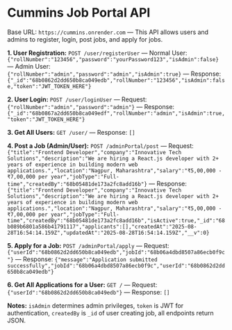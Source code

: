 # Cummins Job Portal API

Base URL: `https://cummins.onrender.com` — This API allows users and admins to register, login, post jobs, and apply for jobs.  

**1. User Registration:** `POST /user/registerUser` — Normal User: `{"rollNumber":"123456","password":"yourPassword123","isAdmin":false}` — Admin User: `{"rollNumber":"admin","password":"admin","isAdmin":true}` — Response: `{"_id":"68b0862d2dd650b8ca049edb","rollNumber":"123456","isAdmin":false,"token":"JWT_TOKEN_HERE"}`  

**2. User Login:** `POST /user/loginUser` — Request: `{"rollNumber":"admin","password":"admin"}` — Response: `{"_id":"68b0867a2dd650b8ca049edf","rollNumber":"admin","isAdmin":true,"token":"JWT_TOKEN_HERE"}`  

**3. Get All Users:** `GET /user/` — Response: `[]`  

**4. Post a Job (Admin/User):** `POST /adminPortal/post` — Request: `{"title":"Frontend Developer","company":"Innovative Tech Solutions","description":"We are hiring a React.js developer with 2+ years of experience in building modern web applications.","location":"Nagpur, Maharashtra","salary":"₹5,00,000 - ₹7,00,000 per year","jobType":"Full-time","createdBy":"68b05481de173a2fc8add16b"}` — Response: `{"title":"Frontend Developer","company":"Innovative Tech Solutions","description":"We are hiring a React.js developer with 2+ years of experience in building modern web applications.","location":"Nagpur, Maharashtra","salary":"₹5,00,000 - ₹7,00,000 per year","jobType":"Full-time","createdBy":"68b05481de173a2fc8add16b","isActive":true,"_id":"68b089b6801a586b41791117","applicants":[],"createdAt":"2025-08-28T16:54:14.159Z","updatedAt":"2025-08-28T16:54:14.159Z","__v":0}`  

**5. Apply for a Job:** `POST /adminPortal/apply` — Request: `{"userId":"68b0862d2dd650b8ca049edb","jobId":"68b06a4dbd8507a86ecb0f9c"}` — Response: `{"message":"Application submitted successfully","jobId":"68b06a4dbd8507a86ecb0f9c","userId":"68b0862d2dd650b8ca049edb"}`  

**6. Get All Applications for a User:** `GET /` — Request: `{"userId":"68b0862d2dd650b8ca049edb"}` — Response: `[]`  

**Notes:** `isAdmin` determines admin privileges, `token` is JWT for authentication, `createdBy` is `_id` of user creating job, all endpoints return JSON.
